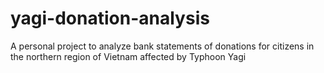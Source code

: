 # yagi-donation-analysis
A personal project to analyze bank statements of donations for citizens in the northern region of Vietnam affected by Typhoon Yagi
